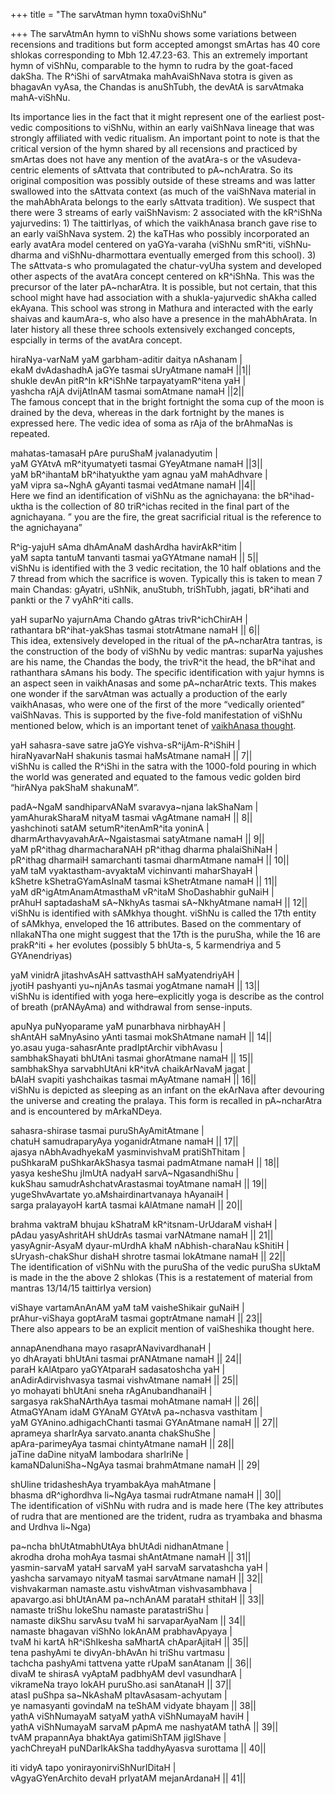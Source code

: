+++
title = "The sarvAtman hymn toxa0viShNu"

+++
The sarvAtmAn hymn to viShNu shows some variations between recensions
and traditions but form accepted amongst smArtas has 40 core shlokas
corresponding to Mbh 12.47.23-63. This an extremely important hymn of
viShNu, comparable to the hymn to rudra by the goat-faced dakSha. The
R^iShi of sarvAtmaka mahAvaiShNava stotra is given as bhagavAn vyAsa,
the Chandas is anuShTubh, the devAtA is sarvAtmaka mahA-viShNu.

Its importance lies in the fact that it might represent one of the
earliest post-vedic compositions to viShNu, within an early vaiShNava
lineage that was strongly affiliated with vedic ritualism. An important
point to note is that the critical version of the hymn shared by all
recensions and practiced by smArtas does not have any mention of the
avatAra-s or the vAsudeva-centric elements of sAttvata that contributed
to pA\~nchAratra. So its original composition was possibly outside of
these streams and was latter swallowed into the sAttvata context (as
much of the vaiShNava material in the mahAbhArata belongs to the early
sAttvata tradition). We suspect that there were 3 streams of early
vaiShNavism: 2 associated with the kR^iShNa yajurvedins: 1) The
taittirIyas, of which the vaikhAnasa branch gave rise to an early
vaiShNava system. 2) the kaTHas who possibly incorporated an early
avatAra model centered on yaGYa-varaha (viShNu smR^iti, viShNu-dharma
and viShNu-dharmottara eventually emerged from this school). 3) The
sAttvata-s who promulagated the chatur-vyUha system and developed other
aspects of the avatAra concept centered on kR^iShNa. This was the
precursor of the later pA\~ncharAtra. It is possible, but not certain,
that this school might have had association with a shukla-yajurvedic
shAkha called ekAyana. This school was strong in Mathura and interacted
with the early shaivas and kaumAra-s, who also have a presence in the
mahAbhArata. In later history all these three schools extensively
exchanged concepts, espcially in terms of the avatAra concept.

hiraNya-varNaM yaM garbham-aditir daitya nAshanam |  
ekaM dvAdashadhA jaGYe tasmai sUryAtmane namaH ||1||  
shukle devAn pitR^In kR^iShNe tarpayatyamR^itena yaH |  
yashcha rAjA dvijAtInAM tasmai somAtmane namaH ||2||  
The famous concept that in the bright fortnight the soma cup of the moon
is drained by the deva, whereas in the dark fortnight by the manes is
expressed here. The vedic idea of soma as rAja of the brAhmaNas is
repeated.

mahatas-tamasaH pAre puruShaM jvalanadyutim |  
yaM GYAtvA mR^ityumatyeti tasmai GYeyAtmane namaH ||3||  
yaM bR^ihantaM bR^ihatyukthe yam agnau yaM mahAdhvare |   
yaM vipra sa\~NghA gAyanti tasmai vedAtmane namaH ||4||  
Here we find an identification of viShNu as the agnichayana: the
bR^ihad-uktha is the collection of 80 triR^ichas recited in the final
part of the agnichayana. ” you are the fire, the great sacrificial
ritual is the reference to the agnichayana”

R^ig-yajuH sAma dhAmAnaM dashArdha havirAkR^itim |   
yaM sapta tantuM tanvanti tasmai yaGYAtmane namaH || 5||  
viShNu is identified with the 3 vedic recitation, the 10 half oblations
and the 7 thread from which the sacrifice is woven. Typically this is
taken to mean 7 main Chandas: gAyatri, uShNik, anuStubh, triShTubh,
jagati, bR^ihati and pankti or the 7 vyAhR^iti calls.

yaH suparNo yajurnAma Chando gAtras trivR^ichChirAH |   
rathantara bR^ihat-yakShas tasmai stotrAtmane namaH || 6||  
This idea, extensively developed in the ritual of the pA\~ncharAtra
tantras, is the construction of the body of viShNu by vedic mantras:
suparNa yajushes are his name, the Chandas the body, the trivR^it the
head, the bR^ihat and rathanthara sAmans his body. The specific
identification with yajur hymns is an aspect seen in vaikhAnasas and
some pA\~ncharAtric texts. This makes one wonder if the sarvAtman was
actually a production of the early vaikhAnasas, who were one of the
first of the more “vedically oriented” vaiShNavas. This is supported by
the five-fold manifestation of viShNu mentioned below, which is an
important tenet of [vaikhAnasa
thought](http://manollasa.blogspot.com/2006/02/note-on-vaikhanasa-tradition.html).

yaH sahasra-save satre jaGYe vishva-sR^ijAm-R^iShiH |   
hiraNyavarNaH shakunis tasmai haMsAtmane namaH || 7||  
viShNu is called the R^iShi in the satra with the 1000-fold pouring in
which the world was generated and equated to the famous vedic golden
bird “hirANya pakShaM shakunaM”.

padA\~NgaM sandhiparvANaM svaravya\~njana lakShaNam |  
yamAhurakSharaM nityaM tasmai vAgAtmane namaH || 8||  
yashchinoti satAM setumR^itenAmR^ita yoninA |  
dharmArthavyavahArA\~Ngaistasmai satyAtmane namaH || 9||  
yaM pR^ithag dharmacharaNAH pR^ithag dharma phalaiShiNaH |  
pR^ithag dharmaiH samarchanti tasmai dharmAtmane namaH || 10||  
yaM taM vyaktastham-avyaktaM vichinvanti maharShayaH |  
kShetre kShetraGYamAsInaM tasmai kShetrAtmane namaH || 11||  
yaM dR^igAtmAnamAtmasthaM vR^itaM ShoDashabhir guNaiH |   
prAhuH saptadashaM sA\~NkhyAs tasmai sA\~NkhyAtmane namaH || 12||  
viShNu is identified with sAMkhya thought. viShNu is called the 17th
entity of sAMkhya, enveloped the 16 attributes. Based on the commentary
of nIlakaNTha one might suggest that the 17th is the puruSha, while the
16 are prakR^iti + her evolutes (possibly 5 bhUta-s, 5 karmendriya and 5
GYAnendriyas)

yaM vinidrA jitashvAsAH sattvasthAH saMyatendriyAH |   
jyotiH pashyanti yu\~njAnAs tasmai yogAtmane namaH || 13||  
viShNu is identified with yoga here–explicitly yoga is describe as the
control of breath (prANAyAma) and withdrawal from sense-inputs.

apuNya puNyoparame yaM punarbhava nirbhayAH |  
shAntAH saMnyAsino yAnti tasmai mokShAtmane namaH || 14||  
yo.asau yuga-sahasrAnte pradIptArchir vibhAvasu |  
sambhakShayati bhUtAni tasmai ghorAtmane namaH || 15||  
sambhakShya sarvabhUtAni kR^itvA chaikArNavaM jagat |   
bAlaH svapiti yashchaikas tasmai mAyAtmane namaH || 16||  
viShNu is depicted as sleeping as an infant on the ekArNava after
devouring the universe and creating the pralaya. This form is recalled
in pA\~ncharAtra and is encountered by mArkaNDeya.

sahasra-shirase tasmai puruShAyAmitAtmane |  
chatuH samudraparyAya yoganidrAtmane namaH || 17||  
ajasya nAbhAvadhyekaM yasminvishvaM pratiShThitam |  
puShkaraM puShkarAkShasya tasmai padmAtmane namaH || 18||  
yasya kesheShu jImUtA nadyaH sarvA\~NgasandhiShu |  
kukShau samudrAshchatvArastasmai toyAtmane namaH || 19||  
yugeShvAvartate yo.aMshairdinartvanaya hAyanaiH |  
sarga pralayayoH kartA tasmai kAlAtmane namaH || 20||

brahma vaktraM bhujau kShatraM kR^itsnam-UrUdaraM vishaH |   
pAdau yasyAshritAH shUdrAs tasmai varNAtmane namaH || 21||  
yasyAgnir-AsyaM dyaur-mUrdhA khaM nAbhish-charaNau kShitiH |   
sUryash-chakShur dishaH shrotre tasmai lokAtmane namaH || 22||  
The identification of viShNu with the puruSha of the vedic puruSha
sUktaM is made in the the above 2 shlokas (This is a restatement of
material from mantras 13/14/15 taittirIya version)

viShaye vartamAnAnAM yaM taM vaisheShikair guNaiH |   
prAhur-viShaya goptAraM tasmai goptrAtmane namaH || 23||  
There also appears to be an explicit mention of vaiSheshika thought
here.

annapAnendhana mayo rasaprANavivardhanaH |  
yo dhArayati bhUtAni tasmai prANAtmane namaH || 24||  
paraH kAlAtparo yaGYAtparaH sadasatoshcha yaH |  
anAdirAdirvishvasya tasmai vishvAtmane namaH || 25||  
yo mohayati bhUtAni sneha rAgAnubandhanaiH |  
sargasya rakShaNArthAya tasmai mohAtmane namaH || 26||  
AtmaGYAnam idaM GYAnaM GYAtvA pa\~nchasva vasthitam |  
yaM GYAnino.adhigachChanti tasmai GYAnAtmane namaH || 27||  
aprameya sharIrAya sarvato.ananta chakShuShe |  
apAra-parimeyAya tasmai chintyAtmane namaH || 28||  
jaTine daDine nityaM lambodara sharIriNe |  
kamaNDaluniSha\~NgAya tasmai brahmAtmane namaH || 29|

shUline tridasheshAya tryambakAya mahAtmane |   
bhasma dR^ighordhva li\~NgAya tasmai rudrAtmane namaH || 30||  
The identification of viShNu with rudra and is made here (The key
attributes of rudra that are mentioned are the trident, rudra as
tryambaka and bhasma and Urdhva li\~Nga)

pa\~ncha bhUtAtmabhUtAya bhUtAdi nidhanAtmane |  
akrodha droha mohAya tasmai shAntAtmane namaH || 31||  
yasmin-sarvaM yataH sarvaM yaH sarvaM sarvatashcha yaH |  
yashcha sarvamayo nityaM tasmai sarvAtmane namaH || 32||  
vishvakarman namaste.astu vishvAtman vishvasambhava |  
apavargo.asi bhUtAnAM pa\~nchAnAM parataH sthitaH || 33||  
namaste triShu lokeShu namaste paratastriShu |  
namaste dikShu sarvAsu tvaM hi sarvaparAyaNam || 34||  
namaste bhagavan viShNo lokAnAM prabhavApyaya |  
tvaM hi kartA hR^iShIkesha saMhartA chAparAjitaH || 35||  
tena pashyAmi te divyAn-bhAvAn hi triShu vartmasu |  
tachcha pashyAmi tattvena yatte rUpaM sanAtanam || 36||  
divaM te shirasA vyAptaM padbhyAM devI vasundharA |  
vikrameNa trayo lokAH puruSho.asi sanAtanaH || 37||  
atasI puShpa sa\~NkAshaM pItavAsasam-achyutam |  
ye namasyanti govindaM na teShAM vidyate bhayam || 38||  
yathA viShNumayaM satyaM yathA viShNumayaM haviH |  
yathA viShNumayaM sarvaM pApmA me nashyatAM tathA || 39||  
tvAM prapannAya bhaktAya gatimiShTAM jigIShave |  
yachChreyaH puNDarIkAkSha taddhyAyasva surottama || 40||

iti vidyA tapo yonirayonirviShNurIDitaH |  
vAgyaGYenArchito devaH prIyatAM mejanArdanaH || 41||
